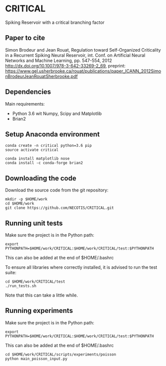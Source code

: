 # CRITICAL
Spiking Reservoir with a critical branching factor

## Paper to cite
Simon Brodeur and Jean Rouat, Regulation toward Self-Organized Criticality in a Recurrent Spiking Neural Reservoir, int. Conf. on Artificial Neural Networks and Machine Learning, pp. 547-554, 2012
http://dx.doi.org/10.1007/978-3-642-33269-2_69,
preprint: https://www.gel.usherbrooke.ca/rouat/publications/paper_ICANN_2012SimonBrodeurJeanRouatSherbrooke.pdf

## Dependencies

Main requirements:
- Python 3.6 wit Numpy, Scipy and Matplotlib
- Brian2

## Setup Anaconda environment
```
conda create -n critical python=3.6 pip
source activate critical

conda install matplotlib nose
conda install -c conda-forge brian2
```

## Downloading the code

Download the source code from the git repository:
```
mkdir -p $HOME/work
cd $HOME/work
git clone https://github.com/NECOTIS/CRITICAL.git
```

## Running unit tests

Make sure the project is in the Python path:
```
export PYTHONPATH=$HOME/work/CRITICAL:$HOME/work/CRITICAL/test:$PYTHONPATH
```
This can also be added at the end of $HOME/.bashrc

To ensure all libraries where correctly installed, it is advised to run the test suite:
```
cd $HOME/work/CRITICAL/test
./run_tests.sh
```
Note that this can take a little while.

## Running experiments

Make sure the project is in the Python path:
```
export PYTHONPATH=$HOME/work/CRITICAL:$HOME/work/CRITICAL/test:$PYTHONPATH
```
This can also be added at the end of $HOME/.bashrc

```
cd $HOME/work/CRITICAL/scripts/experiments/poisson
python main_poisson_input.py
```
